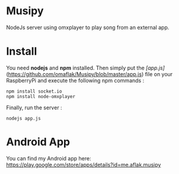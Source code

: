 # Musipy
NodeJs server using omxplayer to play song from an external app.

# Install

You need **nodejs** and **npm** installed. Then simply put the *[app.js]*(https://github.com/omaflak/Musipy/blob/master/app.js) file on your RaspberryPi and execute the following npm commands :

    npm install socket.io
    npm install node-omxplayer
    
Finally, run the server :

    nodejs app.js

# Android App

You can find my Android app here: https://play.google.com/store/apps/details?id=me.aflak.musipy

